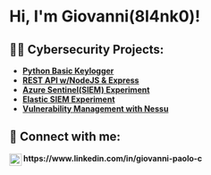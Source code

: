 <h1>Hi, I'm Giovanni(8l4nk0)! </h1>

<h2>👨‍💻 Cybersecurity Projects:</h2>

- <b>[Python Basic Keylogger](https://github.com/8l4nk0/Python-Basic-Keylogger)<b>
- <b>[REST API w/NodeJS & Express](https://github.com/8l4nk0/Rest-Api-Nodejs-Express)<b>
- <b>[Azure Sentinel(SIEM) Experiment](https://github.com/8l4nk0/Sentinel-Experiment)</b>
- <b>[Elastic SIEM Experiment](https://github.com/8l4nk0/ElasticSIEM-experiment)</b>
- <b>[Vulnerability Management with Nessu](https://github.com/8l4nk0/Nessus-Vuln-Management)</b>

<!--<h2>📜 Certifications</h2>
- <b>Cert 1</b>
<h2>📺 Popular YouTube Videos</h2>-->



<h2> 🤳 Connect with me:</h2>
<img align="left" alt="GiovanniPaoloCaldarini | LinkedIn" width="22px" src="https://img.icons8.com/?size=100&id=xuvGCOXi8Wyg&format=png&color=000000" /> https://www.linkedin.com/in/giovanni-paolo-c

<!--
[<img align="left" alt="JoshMadakor | YouTube" width="22px" src="https://cdn.jsdelivr.net/npm/simple-icons@v3/icons/youtube.svg" />][youtube]
[<img align="left" alt="JoshMadakor | Twitter" width="22px" src="https://cdn.jsdelivr.net/npm/simple-icons@v3/icons/twitter.svg" />][twitter]
[<img align="left" alt="JoshMadakor | LinkedIn" width="22px" src="https://cdn.jsdelivr.net/npm/simple-icons@v3/icons/linkedin.svg" />][linkedin]
[<img align="left" alt="JoshMadakor | Instagram" width="22px" src="https://cdn.jsdelivr.net/npm/simple-icons@v3/icons/instagram.svg" />][instagram]

[twitter]: https://twitter.com/joshmadakor
[youtube]: https://www.youtube.com/c/joshmadakor
[instagram]: https://www.instagram.com/joshmadakor/
[linkedin]: https://linkedin.com/in/joshmadakor
-->

